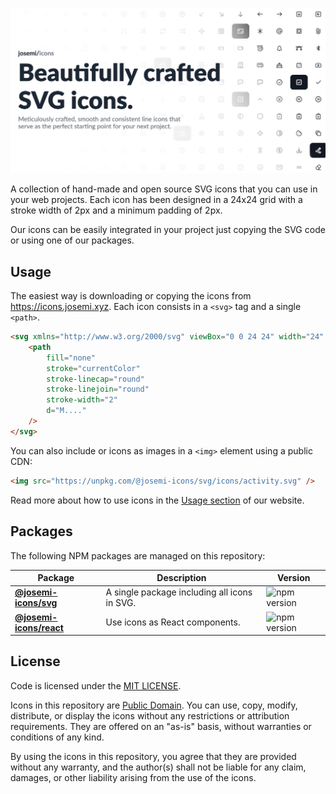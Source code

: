 ![josemi/icons header](./assets//og.png)

A collection of hand-made and open source SVG icons that you can use in your web projects. Each icon has been designed in a 24x24 grid with a stroke width of 2px and a minimum padding of 2px.

Our icons can be easily integrated in your project just copying the SVG code or using one of our packages.

## Usage

The easiest way is downloading or copying the icons from https://icons.josemi.xyz. Each icon consists in a `<svg>` tag and a single `<path>`.

```html
<svg xmlns="http://www.w3.org/2000/svg" viewBox="0 0 24 24" width="24" height="24">
    <path
        fill="none"
        stroke="currentColor"
        stroke-linecap="round"
        stroke-linejoin="round"
        stroke-width="2"
        d="M...."
    />
</svg>
```

You can also include or icons as images in a `<img>` element using a public CDN:

```html
<img src="https://unpkg.com/@josemi-icons/svg/icons/activity.svg" />
```

Read more about how to use icons in the [Usage section](https://icons.josemi.xyz/usage.html) of our website.

## Packages

The following NPM packages are managed on this repository:

| Package | Description | Version |
| ------- | ----------- | ------- |
| **[@josemi-icons/svg](./packages/svg)** | A single package including all icons in SVG. | ![npm version](https://badgen.net/npm/v/@josemi-icons/svg?labelColor=1d2734&color=21bf81) |
| **[@josemi-icons/react](./packages/react)** | Use icons as React components. | ![npm version](https://badgen.net/npm/v/@josemi-icons/react?labelColor=1d2734&color=21bf81) |

## License

Code is licensed under the [MIT LICENSE](./LICENSE).

Icons in this repository are [Public Domain](https://creativecommons.org/publicdomain/zero/1.0/). You can use, copy, modify, distribute, or display the icons without any restrictions or attribution requirements. They are offered on an "as-is" basis, without warranties or conditions of any kind.

By using the icons in this repository, you agree that they are provided without any warranty, and the author(s) shall not be liable for any claim, damages, or other liability arising from the use of the icons.
